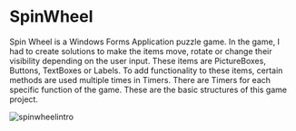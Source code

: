 # SpinWheel

Spin Wheel is a Windows Forms Application puzzle game. In the game, I had to create solutions to make the items move, rotate or change their visibility depending on the user input. These items are PictureBoxes, Buttons, TextBoxes or Labels. To add functionality to these items, certain methods are used multiple times in Timers. There are Timers for each specific function of the game. These are the basic structures of this game project. 

![spinwheelintro](https://user-images.githubusercontent.com/60190180/146447356-0c436c6e-1592-43c1-b766-9e7b56c3feeb.jpg)
